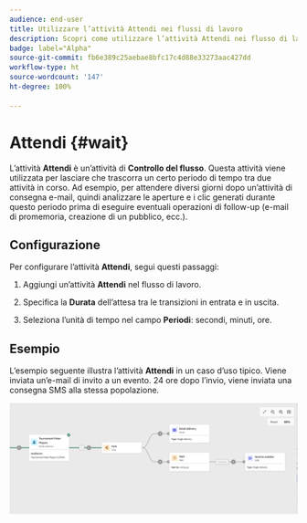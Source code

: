 ```yaml
---
audience: end-user
title: Utilizzare l’attività Attendi nei flussi di lavoro
description: Scopri come utilizzare l’attività Attendi nei flusso di lavoro
badge: label="Alpha"
source-git-commit: fb6e389c25aebae8bfc17c4d88e33273aac427dd
workflow-type: ht
source-wordcount: '147'
ht-degree: 100%

---
```



# Attendi {#wait}

L’attività **Attendi** è un’attività di **Controllo del flusso**. Questa attività viene utilizzata per lasciare che trascorra un certo periodo di tempo tra due attività in corso. Ad esempio, per attendere diversi giorni dopo un’attività di consegna e-mail, quindi analizzare le aperture e i clic generati durante questo periodo prima di eseguire eventuali operazioni di follow-up (e-mail di promemoria, creazione di un pubblico, ecc.).

## Configurazione

Per configurare l’attività **Attendi**, segui questi passaggi:

1. Aggiungi un’attività **Attendi** nel flusso di lavoro.

1. Specifica la **Durata** dell’attesa tra le transizioni in entrata e in uscita.

1. Seleziona l’unità di tempo nel campo **Periodi**: secondi, minuti, ore.

## Esempio

L’esempio seguente illustra l’attività **Attendi** in un caso d’uso tipico. Viene inviata un’e-mail di invito a un evento. 24 ore dopo l’invio, viene inviata una consegna SMS alla stessa popolazione.

![](../assets/workflow-wait-example.png)
